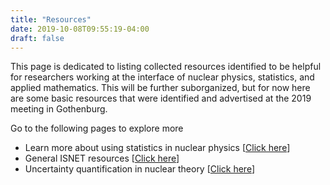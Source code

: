 ```yaml
---
title: "Resources"
date: 2019-10-08T09:55:19-04:00
draft: false
---
```


This page is dedicated to listing collected resources identified to be helpful for researchers working at the interface of nuclear physics, statistics, and applied mathematics. This will be further suborganized, but for now here are some basic resources that were identified and advertised at the 2019 meeting in Gothenburg.

Go to the following pages to explore more

- Learn more about using statistics in nuclear physics [[Click here](learn-stats/)]
- General ISNET resources [[Click here](general/)]
- Uncertainty quantification in nuclear theory [[Click here](uq-in-nt/)]